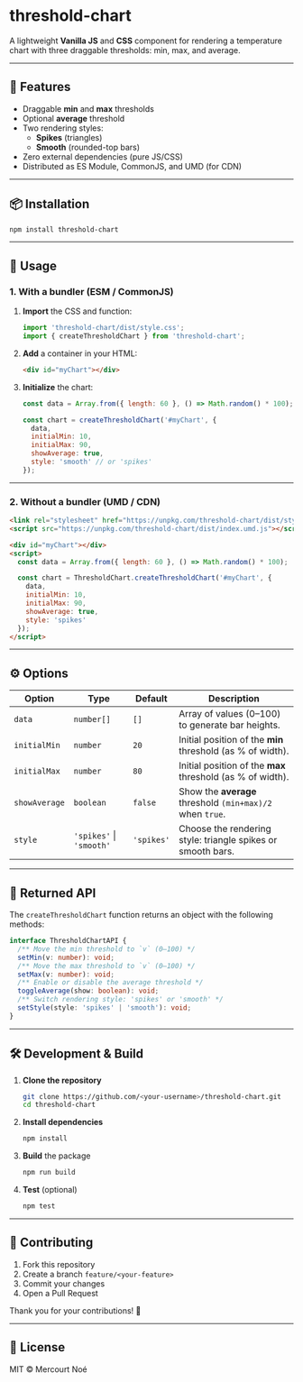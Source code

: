 # threshold-chart

A lightweight **Vanilla JS** and **CSS** component for rendering a temperature chart with three draggable thresholds: min, max, and average.

---

## 🚀 Features

- Draggable **min** and **max** thresholds  
- Optional **average** threshold  
- Two rendering styles:  
  - **Spikes** (triangles)  
  - **Smooth** (rounded-top bars)  
- Zero external dependencies (pure JS/CSS)  
- Distributed as ES Module, CommonJS, and UMD (for CDN)

---

## 📦 Installation

```bash
npm install threshold-chart
```

---

## 🔧 Usage

### 1. With a bundler (ESM / CommonJS)

1. **Import** the CSS and function:

   ```js
   import 'threshold-chart/dist/style.css';
   import { createThresholdChart } from 'threshold-chart';
   ```

2. **Add** a container in your HTML:

   ```html
   <div id="myChart"></div>
   ```

3. **Initialize** the chart:

   ```js
   const data = Array.from({ length: 60 }, () => Math.random() * 100);

   const chart = createThresholdChart('#myChart', {
     data,
     initialMin: 10,
     initialMax: 90,
     showAverage: true,
     style: 'smooth' // or 'spikes'
   });
   ```

---

### 2. Without a bundler (UMD / CDN)

```html
<link rel="stylesheet" href="https://unpkg.com/threshold-chart/dist/style.css">
<script src="https://unpkg.com/threshold-chart/dist/index.umd.js"></script>

<div id="myChart"></div>
<script>
  const data = Array.from({ length: 60 }, () => Math.random() * 100);

  const chart = ThresholdChart.createThresholdChart('#myChart', {
    data,
    initialMin: 10,
    initialMax: 90,
    showAverage: true,
    style: 'spikes'
  });
</script>
```

---

## ⚙️ Options

| Option        | Type                     | Default    | Description                                                 |
| ------------- | ------------------------ | ---------- | ----------------------------------------------------------- |
| `data`        | `number[]`               | `[]`       | Array of values (0–100) to generate bar heights.            |
| `initialMin`  | `number`                 | `20`       | Initial position of the **min** threshold (as % of width).  |
| `initialMax`  | `number`                 | `80`       | Initial position of the **max** threshold (as % of width).  |
| `showAverage` | `boolean`                | `false`    | Show the **average** threshold `(min+max)/2` when `true`.   |
| `style`       | `'spikes'` \| `'smooth'` | `'spikes'` | Choose the rendering style: triangle spikes or smooth bars. |

---

## 🔗 Returned API

The `createThresholdChart` function returns an object with the following methods:

```ts
interface ThresholdChartAPI {
  /** Move the min threshold to `v` (0–100) */
  setMin(v: number): void;
  /** Move the max threshold to `v` (0–100) */
  setMax(v: number): void;
  /** Enable or disable the average threshold */
  toggleAverage(show: boolean): void;
  /** Switch rendering style: 'spikes' or 'smooth' */
  setStyle(style: 'spikes' | 'smooth'): void;
}
```

---

## 🛠️ Development & Build

1. **Clone the repository**

   ```bash
   git clone https://github.com/<your-username>/threshold-chart.git
   cd threshold-chart
   ```

2. **Install dependencies**

   ```bash
   npm install
   ```

3. **Build** the package

   ```bash
   npm run build
   ```

4. **Test** (optional)

   ```bash
   npm test
   ```

---

## 🤝 Contributing

1. Fork this repository
2. Create a branch `feature/<your-feature>`
3. Commit your changes
4. Open a Pull Request

Thank you for your contributions! 🎉

---

## 📄 License

MIT © Mercourt Noé
